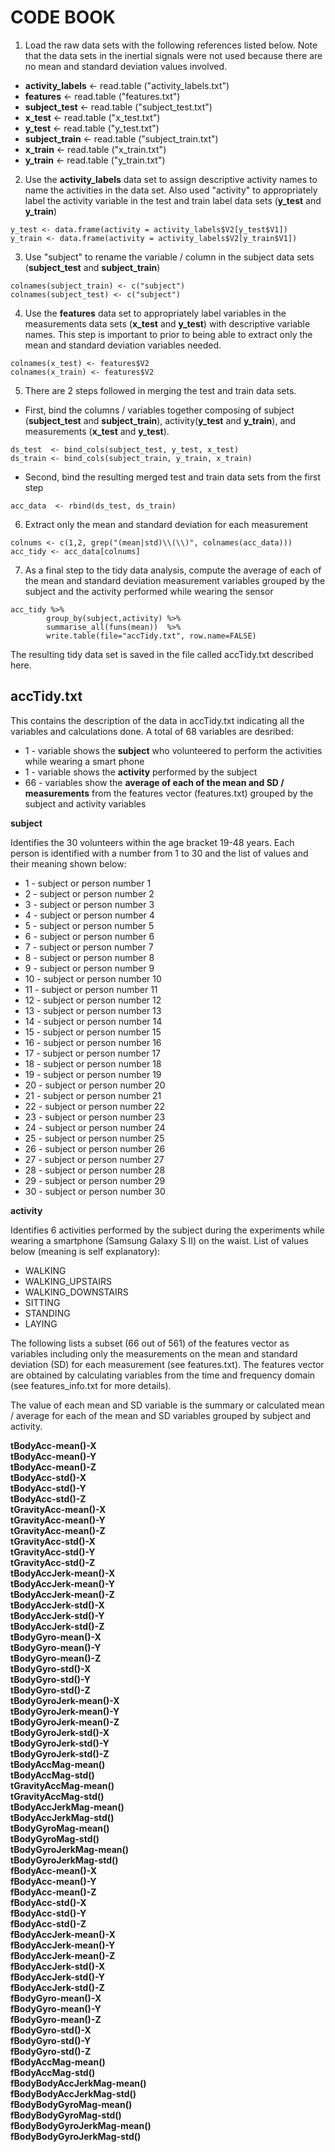 # CODE BOOK

1.  Load the raw data sets with the following references listed below.  Note that the data sets in the inertial signals were not used because there are no mean and standard deviation values involved.  
  
* **activity_labels** <- read.table ("activity_labels.txt")  
* **features** <- read.table ("features.txt")  
* **subject_test** <- read.table ("subject_test.txt")  
* **x_test** <- read.table ("x_test.txt")  
* **y_test** <- read.table ("y_test.txt")  
* **subject_train** <- read.table ("subject_train.txt")  
* **x_train** <- read.table ("x_train.txt")  
* **y_train** <- read.table ("y_train.txt")  
  
2.  Use the **activity_labels** data set to assign descriptive activity names to name the activities in the data set.  Also used "activity" to appropriately label the activity variable in the test and train label data sets (**y_test** and **y_train**)  
  
```
y_test <- data.frame(activity = activity_labels$V2[y_test$V1])  
y_train <- data.frame(activity = activity_labels$V2[y_train$V1])
```  
  
3.  Use "subject" to rename the variable / column in the subject data sets (**subject_test** and **subject_train**)  
  
```
colnames(subject_train) <- c("subject")  
colnames(subject_test) <- c("subject")
```  
  
4.  Use the **features** data set to appropriately label variables in the measurements data sets (**x_test** and **y_test**) with descriptive variable names.  This step is important to prior to being able to extract only the mean and standard deviation variables needed.  
  
```
colnames(x_test) <- features$V2  
colnames(x_train) <- features$V2
```  
  
5.  There are 2 steps followed in merging the test and train data sets.   
  
* First, bind the columns / variables together composing of subject (**subject_test** and **subject_train**), activity(**y_test** and **y_train**), and measurements (**x_test** and **y_test**).  
  
```
ds_test  <- bind_cols(subject_test, y_test, x_test)  
ds_train <- bind_cols(subject_train, y_train, x_train)
```  
  
* Second, bind the resulting merged test and train data sets from the first step 
  
```
acc_data  <- rbind(ds_test, ds_train)
```  
  
6.  Extract only the mean and standard deviation for each measurement  
  
```
colnums <- c(1,2, grep("(mean|std)\\(\\)", colnames(acc_data)))  
acc_tidy <- acc_data[colnums]
```  
  
7.  As a final step to the tidy data analysis, compute the average of each of the mean and standard deviation measurement variables grouped by the subject and the activity performed while wearing the sensor  
  
```
acc_tidy %>%  
        group_by(subject,activity) %>%  
        summarise_all(funs(mean))  %>%  
        write.table(file="accTidy.txt", row.name=FALSE)  
```  
   
The resulting tidy data set is saved in the file called accTidy.txt described here.

## accTidy.txt

This contains the description of the data in accTidy.txt indicating all the variables and calculations done. A total of 68 variables are desribed:  
* 1 - variable shows the **subject** who volunteered to perform the activities while wearing a smart phone  
* 1 - variable shows the **activity** performed by the subject  
* 66 - variables show the **average of each of the mean and SD / measurements** from the features vector (features.txt) grouped by the subject and activity variables 

**subject**  
  
Identifies the 30 volunteers within the age bracket 19-48 years.  Each person is identified with a number from 1 to 30 and the list of values and their meaning shown below:  
* 1 - subject or person number 1  
* 2 - subject or person number 2  
* 3 - subject or person number 3  
* 4 - subject or person number 4  
* 5 - subject or person number 5  
* 6 - subject or person number 6  
* 7 - subject or person number 7  
* 8 - subject or person number 8  
* 9 - subject or person number 9  
* 10 - subject or person number 10  
* 11 - subject or person number 11  
* 12 - subject or person number 12  
* 13 - subject or person number 13  
* 14 - subject or person number 14  
* 15 - subject or person number 15  
* 16 - subject or person number 16  
* 17 - subject or person number 17  
* 18 - subject or person number 18  
* 19 - subject or person number 19  
* 20 - subject or person number 20  
* 21 - subject or person number 21  
* 22 - subject or person number 22  
* 23 - subject or person number 23  
* 24 - subject or person number 24  
* 25 - subject or person number 25  
* 26 - subject or person number 26  
* 27 - subject or person number 27  
* 28 - subject or person number 28  
* 29 - subject or person number 29  
* 30 - subject or person number 30  

**activity**  
  
Identifies 6 activities performed by the subject during the experiments while wearing a smartphone (Samsung Galaxy S II) on the waist. List of values below (meaning is self explanatory):  
* WALKING  
* WALKING_UPSTAIRS  
* WALKING_DOWNSTAIRS  
* SITTING  
* STANDING  
* LAYING  
  
The following lists a subset (66 out of 561) of the features vector as variables including only the measurements on the mean and standard deviation (SD) for each measurement (see features.txt).  The features vector are obtained by calculating variables from the time and frequency domain (see features_info.txt for more details).  
	
The value of each mean and SD variable is the summary or calculated mean / average for each of the mean and SD variables grouped by subject and activity.  
  
**tBodyAcc-mean()-X  
tBodyAcc-mean()-Y  
tBodyAcc-mean()-Z  
tBodyAcc-std()-X  
tBodyAcc-std()-Y  
tBodyAcc-std()-Z  
tGravityAcc-mean()-X  
tGravityAcc-mean()-Y  
tGravityAcc-mean()-Z  
tGravityAcc-std()-X  
tGravityAcc-std()-Y  
tGravityAcc-std()-Z  
tBodyAccJerk-mean()-X  
tBodyAccJerk-mean()-Y  
tBodyAccJerk-mean()-Z  
tBodyAccJerk-std()-X  
tBodyAccJerk-std()-Y  
tBodyAccJerk-std()-Z  
tBodyGyro-mean()-X  
tBodyGyro-mean()-Y  
tBodyGyro-mean()-Z  
tBodyGyro-std()-X  
tBodyGyro-std()-Y  
tBodyGyro-std()-Z  
tBodyGyroJerk-mean()-X  
tBodyGyroJerk-mean()-Y  
tBodyGyroJerk-mean()-Z  
tBodyGyroJerk-std()-X  
tBodyGyroJerk-std()-Y  
tBodyGyroJerk-std()-Z  
tBodyAccMag-mean()  
tBodyAccMag-std()  
tGravityAccMag-mean()  
tGravityAccMag-std()  
tBodyAccJerkMag-mean()  
tBodyAccJerkMag-std()  
tBodyGyroMag-mean()  
tBodyGyroMag-std()  
tBodyGyroJerkMag-mean()  
tBodyGyroJerkMag-std()  
fBodyAcc-mean()-X  
fBodyAcc-mean()-Y  
fBodyAcc-mean()-Z  
fBodyAcc-std()-X  
fBodyAcc-std()-Y  
fBodyAcc-std()-Z  
fBodyAccJerk-mean()-X  
fBodyAccJerk-mean()-Y  
fBodyAccJerk-mean()-Z  
fBodyAccJerk-std()-X  
fBodyAccJerk-std()-Y  
fBodyAccJerk-std()-Z  
fBodyGyro-mean()-X  
fBodyGyro-mean()-Y  
fBodyGyro-mean()-Z  
fBodyGyro-std()-X  
fBodyGyro-std()-Y  
fBodyGyro-std()-Z  
fBodyAccMag-mean()  
fBodyAccMag-std()  
fBodyBodyAccJerkMag-mean()  
fBodyBodyAccJerkMag-std()  
fBodyBodyGyroMag-mean()  
fBodyBodyGyroMag-std()  
fBodyBodyGyroJerkMag-mean()  
fBodyBodyGyroJerkMag-std()**
